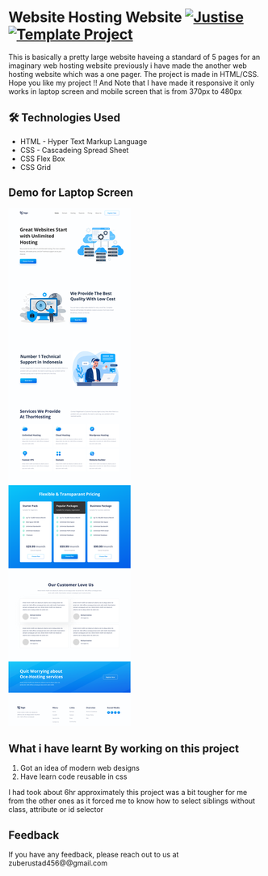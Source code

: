 #  Website Hosting Website [![Justise](https://img.shields.io/badge/Template-Project-red)](http://www.gnu.org/licenses/agpl-3.0) [![Template Project](https://img.shields.io/badge/Technologies%20-HTML%2FCSS-brightgreen)](http://www.gnu.org/licenses/agpl-3.0)

This is basically a pretty large website haveing a standard of 5 pages for an imaginary web hosting website previously i have made the another web hosting website which was a one pager. The project is made in HTML/CSS.
Hope you like my project !! And Note that I have made it responsive it only works in laptop screen and mobile screen that is from 370px to 480px


## 🛠 Technologies Used
  - HTML - Hyper Text Markup Language
  - CSS - Cascadeing Spread Sheet
  - CSS Flex Box
  - CSS Grid

## Demo for Laptop Screen

![](./assets/11.png)


## What i have learnt By working on this project
1. Got an idea of modern web designs 
2. Have learn code reusable in css

I had took about 6hr approximately  this project was a bit tougher for me from the other ones as it forced me to know how to select siblings without class, attribute or id selector

## Feedback

If you have any feedback, please reach out to us at zuberustad456@@gmail.com
